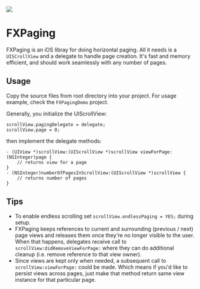 <img src="http://dl.dropbox.com/u/5671499/github/fxpager.png" />

# FXPaging

FXPaging is an iOS libray for doing horizontal paging. All it needs is a `UISCrollView` and a delegate to handle page creation. It's fast and memory efficient, and should work seamlessly with any number of pages.

## Usage

Copy the source files from root directory into your project. For usage example, check the `FXPagingDemo` project.

Generally, you initialize the UIScrollView:

```objc
scrollView.pagingDelegate = delegate;
scrollView.page = 0;
``` 

then implement the delegate methods:

```objc
- (UIView *)scrollView:(UIScrollView *)scrollView viewForPage:(NSInteger)page {
	// returns view for a page 
}
- (NSInteger)numberOfPagesInScrollView:(UIScrollView *)scrollView {
    // returns number of pages
}
```

## Tips

* To enable endless scrolling set `scrollView.endlessPaging = YES;` during setup.
* FXPaging keeps references to current and surrounding (previous / next) page views and releases them once they're no longer visible to the user. When that happens, delegates receive call to `scrollView:didRemoveViewForPage:` where they can do additional cleanup (i.e. remove reference to that view owner).
* Since views are kept only when needed, a subsequent call to `scrollView:viewForPage:` could be made. Which means if you'd like to persist views across pages, just make that method return same view instance for that particular page.
